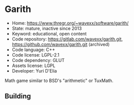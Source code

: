 # Garith

- Home: https://www.thregr.org/~wavexx/software/garith/
- State: mature, inactive since 2013
- Keyword: educational, open content
- Code repository: https://gitlab.com/wavexx/garith.git, https://github.com/wavexx/garith.git (archived)
- Code language: C++
- Code license: LGPL-2.1
- Code dependency: GLUT
- Assets license: LGPL
- Developer: Yuri D'Elia

Math game similar to BSD's "arithmetic" or TuxMath.

## Building
